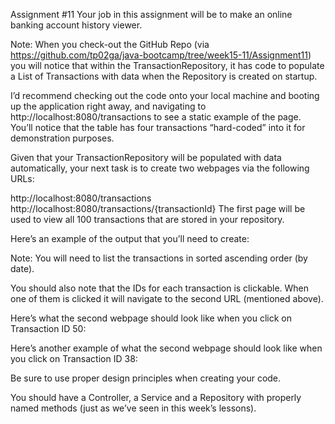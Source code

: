 Assignment #11
Your job in this assignment will be to make an online banking account history viewer.

Note: When you check-out the GitHub Repo (via https://github.com/tp02ga/java-bootcamp/tree/week15-11/Assignment11) you will notice that within the TransactionRepository, it has code to populate a List of Transactions with data when the Repository is created on startup.

I’d recommend checking out the code onto your local machine and booting up the application right away, and navigating to http://localhost:8080/transactions to see a static example of the page. You’ll notice that the table has four transactions “hard-coded” into it for demonstration purposes.

Given that your TransactionRepository will be populated with data automatically, your next task is to create two webpages via the following URLs:

http://localhost:8080/transactions
http://localhost:8080/transactions/{transactionId}
The first page will be used to view all 100 transactions that are stored in your repository.

Here’s an example of the output that you’ll need to create:




Note: You will need to list the transactions in sorted ascending order (by date).

You should also note that the IDs for each transaction is clickable. When one of them is clicked it will navigate to the second URL (mentioned above).

Here’s what the second webpage should look like when you click on Transaction ID 50:


Here’s another example of what the second webpage should look like when you click on Transaction ID 38:



Be sure to use proper design principles when creating your code.

You should have a Controller, a Service and a Repository with properly named methods (just as we’ve seen in this week’s lessons).

 